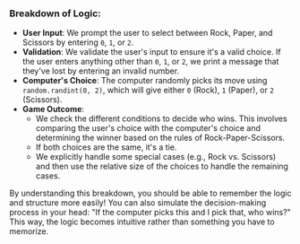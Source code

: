 
### Breakdown of Logic:

- **User Input**: We prompt the user to select between Rock, Paper, and Scissors by entering `0`, `1`, or `2`.
- **Validation**: We validate the user's input to ensure it's a valid choice. If the user enters anything other than `0`, `1`, or `2`, we print a message that they've lost by entering an invalid number.
- **Computer's Choice**: The computer randomly picks its move using `random.randint(0, 2)`, which will give either `0` (Rock), `1` (Paper), or `2` (Scissors).
- **Game Outcome**:
  - We check the different conditions to decide who wins. This involves comparing the user's choice with the computer's choice and determining the winner based on the rules of Rock-Paper-Scissors.
  - If both choices are the same, it's a tie.
  - We explicitly handle some special cases (e.g., Rock vs. Scissors) and then use the relative size of the choices to handle the remaining cases.

By understanding this breakdown, you should be able to remember the logic and structure more easily! You can also simulate the decision-making process in your head: "If the computer picks this and I pick that, who wins?" This way, the logic becomes intuitive rather than something you have to memorize.